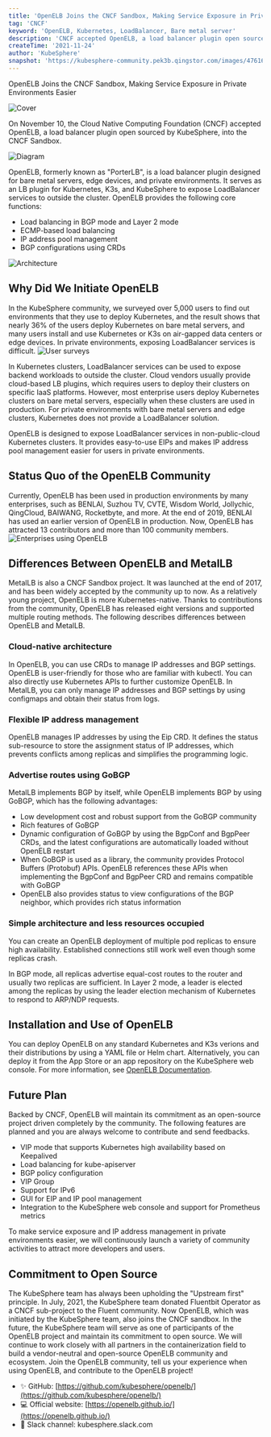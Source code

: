 ```yaml
---
title: 'OpenELB Joins the CNCF Sandbox, Making Service Exposure in Private Environments Easier'  
tag: 'CNCF'  
keyword: 'OpenELB, Kubernetes, LoadBalancer, Bare metal server'  
description: 'CNCF accepted OpenELB, a load balancer plugin open sourced by KubeSphere, into the CNCF Sandbox'  
createTime: '2021-11-24'  
author: 'KubeSphere'  
snapshot: 'https://kubesphere-community.pek3b.qingstor.com/images/4761636694917_.pic_hd.jpg'
---
```


OpenELB Joins the CNCF Sandbox, Making Service Exposure in Private Environments Easier

![Cover](https://kubesphere-community.pek3b.qingstor.com/images/4761636694917_.pic_hd.jpg)

On November 10, the Cloud Native Computing Foundation (CNCF) accepted OpenELB, a load balancer plugin open sourced by KubeSphere, into the CNCF Sandbox.

![Diagram](https://kubesphere-community.pek3b.qingstor.com/images/8471636692467_.pic_hd.jpg)

OpenELB, formerly known as "PorterLB", is a load balancer plugin designed for bare metal servers, edge devices, and private environments. It serves as an LB plugin for Kubernetes, K3s, and KubeSphere to expose LoadBalancer services to outside the cluster. OpenELB provides the following core functions:
- Load balancing in BGP mode and Layer 2 mode
- ECMP-based load balancing
- IP address pool management
- BGP configurations using CRDs

![Architecture](https://kubesphere-community.pek3b.qingstor.com/images/8441636691354_.pic_hd.jpg)

## Why Did We Initiate OpenELB
In the KubeSphere community, we surveyed over 5,000 users to find out environments that they use to deploy Kubernetes, and the result shows that nearly 36% of the users deploy Kubernetes on bare metal servers, and many users install and use Kubernetes or K3s on air-gapped data centers or edge devices. In private environments, exposing LoadBalancer services is difficult.
![User surveys](https://kubesphere-community.pek3b.qingstor.com/images/8401636689164_.pic.jpg)

In Kubernetes clusters, LoadBalancer services can be used to expose backend workloads to outside the cluster. Cloud vendors usually provide cloud-based LB plugins, which requires users to deploy their clusters on specific IaaS platforms. However, most enterprise users deploy Kubernetes clusters on bare metal servers, especially when these clusters are used in production. For private environments with bare metal servers and edge clusters, Kubernetes does not provide a LoadBalancer solution.

OpenELB is designed to expose LoadBalancer services in non-public-cloud Kubernetes clusters. It provides easy-to-use EIPs and makes IP address pool management easier for users in private environments.
## Status Quo of the OpenELB Community
Currently, OpenELB has been used in production environments by many enterprises, such as BENLAI, Suzhou TV, CVTE, Wisdom World, Jollychic, QingCloud, BAIWANG, Rocketbyte, and more. At the end of 2019, BENLAI has used an earlier version of OpenELB in production. Now, OpenELB has attracted 13 contributors and more than 100 community members.
![Enterprises using OpenELB](https://kubesphere-community.pek3b.qingstor.com/images/8411636689286_.pic_hd.jpg)

## Differences Between OpenELB and MetalLB
MetalLB is also a CNCF Sandbox project. It was launched at the end of 2017, and has been widely accepted by the community up to now. As a relatively young project, OpenELB is more Kubernetes-native. Thanks to contributions from the community, OpenELB has released eight versions and supported multiple routing methods. The following describes differences between OpenELB and MetalLB.
### Cloud-native architecture
In OpenELB, you can use CRDs to manage IP addresses and BGP settings. OpenELB is user-friendly for those who are familiar with kubectl. You can also directly use Kubernetes APIs to further customize OpenELB. In MetalLB, you can only manage IP addresses and BGP settings by using configmaps and obtain their status from logs.
### Flexible IP address management

OpenELB manages IP addresses by using the Eip CRD. It defines the status sub-resource to store the assignment status of IP addresses, which prevents conflicts among replicas and simplifies the programming logic.

### Advertise routes using GoBGP

MetalLB implements BGP by itself, while OpenELB implements BGP by using GoBGP, which has the following advantages:

- Low development cost and robust support from the GoBGP community
- Rich features of GoBGP
- Dynamic configuration of GoBGP by using the BgpConf and BgpPeer CRDs, and the latest configurations are automatically loaded without OpenELB restart
- When GoBGP is used as a library, the community provides Protocol Buffers (Protobuf) APIs.  OpenELB references these APIs when implementing the  BgpConf and BgpPeer CRD and remains compatible with GoBGP
- OpenELB also provides status to view configurations of the BGP neighbor, which provides rich status information

### Simple architecture and less resources occupied 

You can create an OpenELB deployment of multiple pod replicas to ensure high availability. Established connections still work well even though some replicas crash.

In BGP mode, all replicas advertise equal-cost routes to the router and usually two replicas are sufficient. In Layer 2 mode, a leader is elected among the replicas by using the leader election mechanism of Kubernetes to respond to ARP/NDP requests.

## Installation and Use of OpenELB

You can deploy OpenELB on any standard Kubernetes and K3s verions and their distributions by using a YAML file or Helm chart. Alternatively, you can deploy it from the App Store or an app repository on the KubeSphere web console. For more information, see [OpenELB Documentation](https://openelb.github.io/docs/getting-started/installation/).

## Future Plan

Backed by CNCF, OpenELB will maintain its commitment as an open-source project driven completely by the community. The following features are planned and you are always welcome to contribute and send feedbacks.

- VIP mode that supports Kubernetes high availability based on Keepalived
- Load balancing for kube-apiserver
- BGP policy configuration
- VIP Group
- Support for IPv6
- GUI for EIP and IP pool management
- Integration to the  KubeSphere web console and support for Prometheus metrics

To make service exposure and IP address management in private environments easier, we will continuously launch a variety of community activities to attract more developers and users.

## Commitment to Open Source

 The KubeSphere team has always been upholding the "Upstream first" principle. In July, 2021, the KubeSphere team donated Fluentbit Operator as a CNCF sub-project to the Fluent community. Now OpenELB, which was initiated by the KubeSphere team, also joins the CNCF sandbox. In the future, the KubeSphere team will serve as one of participants of the OpenELB project and maintain its commitment to open source. We will continue to work closely with all partners in the containerization field to build a vendor-neutral and open-source OpenELB community and ecosystem. Join the OpenELB community, tell us your experience when using OpenELB, and contribute to the OpenELB project!

- ✨ GitHub: [https://github.com/kubesphere/openelb/](https://github.com/kubesphere/openelb/)
- 💻 Official website: [https://openelb.github.io/](https://openelb.github.io/)
- 🙋 Slack channel: kubesphere.slack.com

